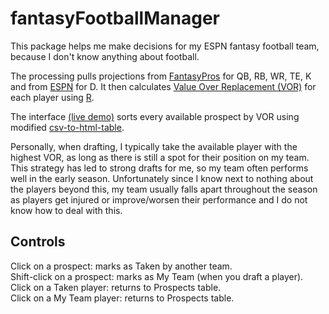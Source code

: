 fantasyFootballManager
======================

This package helps me make decisions for my ESPN fantasy football team, because I don't know anything about football.

The processing pulls projections from [FantasyPros](https://www.fantasypros.com/) for QB, RB, WR, TE, K and from [ESPN](http://games.espn.com/ffl/tools/projections?leagueId=0&slotCategoryId=16) for D. It then calculates [Value Over Replacement (VOR)](http://fantasyfootballanalytics.net/2013/04/win-your-snake-draft-calculating-value.html) for each player using [R](https://www.r-project.org/).

The interface [(live demo)](http://stephenrparsons.github.io/fantasyFootballManager/) sorts every available prospect by VOR using modified [csv-to-html-table](https://github.com/derekeder/csv-to-html-table).

Personally, when drafting, I typically take the available player with the highest VOR, as long as there is still a spot for their position on my team. This strategy has led to strong drafts for me, so my team often performs well in the early season. Unfortunately since I know next to nothing about the players beyond this, my team usually falls apart throughout the season as players get injured or improve/worsen their performance and I do not know how to deal with this.

Controls
--------

Click on a prospect: marks as Taken by another team.  
Shift-click on a prospect: marks as My Team (when you draft a player).  
Click on a Taken player: returns to Prospects table.  
Click on a My Team player: returns to Prospects table.
